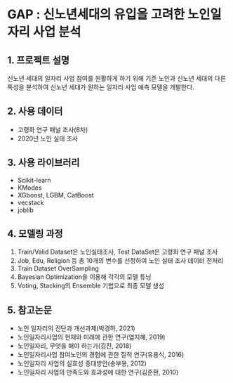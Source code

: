# GAP : 신노년세대의 유입을 고려한 노인일자리 사업 분석
## 1. 프로젝트 설명
신노년 세대의 일자리 사업 참여를 원활하게 하기 위해 기존 노인과 신노년 세대의 다른 특성을 분석하여 신노년 세대가 원하는 일자리 사업 예측 모델을 개발한다.
  
## 2. 사용 데이터
- 고령화 연구 패널 조사(8차)
- 2020년 노인 실태 조사
 
## 3. 사용 라이브러리
- Scikit-learn
- KModes
- XGboost, LGBM, CatBoost
- vecstack
- joblib

## 4. 모델링 과정
1) Train/Valid Dataset은 노인실태조사, Test DataSet은 고령화 연구 패널 조사
2) Job, Edu, Religion 등 총 10개의 변수를 선정하여 노인 실태 조사 데이터 전처리
3) Train Dataset OverSampling
4) Bayesian Optimization을 이용해 각각의 모델 튜닝
5) Voting, Stacking의 Ensemble 기법으로 최종 모델 생성

## 5. 참고논문
- 노인 일자리의 진단과 개선과제(박경하, 2021)
- 노인일자리사업의 현재와 미래에 관한 연구(염지혜, 2019)
- 노인일자리, 무엇을 해야 하는가(김진, 2018)
- 노인일자리사업 참여노인의 경험에 관한 질적 연구(유용식, 2016)
- 노인일자리 사업의 실효성 증대방안(송부용, 2012)
- 노인일자리 사업의 만족도와 효과성에 대한 연구(김준환, 2010)
